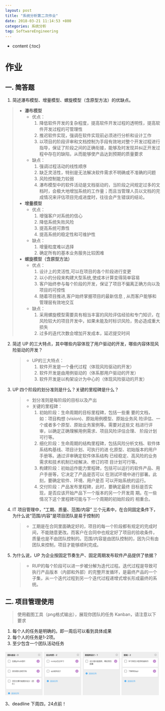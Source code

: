 ```yaml
---
layout: post
title: "系统分析第二次作业"
date: 2018-03-21 11:14:53 +800
categories: 系统分析
tag: SoftwareEngineering
---
```

* content
{:toc}



# 作业

## 一. 简答题

1. 简述瀑布模型、增量模型、螺旋模型（含原型方法）的优缺点。
> * **瀑布模型**
   >   * 优点：
   >     1. 降低软件开发的复杂程度，提高软件开发过程的透明性，提高软件开发过程的可管理性
   >     2. 推迟软件实现，强调在软件实现前必须进行分析和设计工作
   >     3. 以项目的阶段评审和文档控制为手段有效地对整个开发过程进行指导，保证了阶段之间的正确衔接，能够及时发现并纠正开发过程中存在的缺陷，从而能够使产品达到预期的质量要求
   >   * 缺点：
   >     1. 强调过程活动的线性顺序
   >     2. 缺乏灵活性，特别是无法解决软件需求不明确或不准确的问题
   >     3. 风险控制能力较弱
   >     4. 瀑布模型中的软件活动是文档驱动的，当阶段之间规定过多的文档时，会极大地增加系统的工作量；而且当管理人员以文档的完成情况来评估项目完成进度时，往往会产生错误的结论。
   > * **增量模型**
   >   * 优点：
   >     1. 增强客户对系统的信心
   >     2. 降低系统失败风险
   >     3. 提高系统可靠性
   >     4. 提高系统的稳定性和可维护性
   >   * 缺点：
   >     1. 增量粒度难以选择
   >     2. 确定所有的基本业务服务比较困难
   > * **螺旋模型（含原型方法）**
   >   * 优点：
   >     1. 设计上的灵活性,可以在项目的各个阶段进行变更
   >     2. 以小的分段来构建大型系统,使成本计算变得简单容易
   >     3. 客户始终参与每个阶段的开发，保证了项目不偏离正确方向以及项目的可控性
   >     4. 随着项目推进,客户始终掌握项目的最新信息 , 从而客户能够和管理层有效地交互
   >   * 缺点：
   >     1. 采用螺旋模型需要具有相当丰富的风险评估经验和专门知识，在风险较大的项目开发中，如果未能及时标识风险，势必造成重大损失
   >     2. 过多的迭代次数会增加开发成本，延迟提交时间


2. 简述 UP 的三大特点，其中哪些内容体现了用户驱动的开发，哪些内容体现风险驱动的开发？
   > * UP的三大特点：
   >   1. 软件开发是一个叠代过程（体现风险驱动的开发）
   >   2. 软件开发是由用例驱动的（体系那用户驱动的开发）
   >   3. 软件开发是以构架设计为中心的（体现风险驱动的开发）

3. UP 四个阶段的划分准则是什么？关键的里程碑是什么？
   > * 划分准则是每阶段的目标以及产出
   > * 关键的里程碑：
   >   1. 初始阶段：生命周期的目标里程碑，包括一些重 要的文档，如：项目构想 (vision)、原始用例模型、原始业务风 险评估、一个或者多个原型、原始业务案例等。需要对这些文 档进行评审，以确定正确理解用例需求、项目风险评估合理、 阶段计划可行等。
   >   2. 细化阶段：生命周期的结构里程碑，包括风险分析文档、软件体系结构基线、项目计划、可执行的进 化原型、初始版本的用户手册等。通过评审确定软件体系结构 已经稳定、高风险的业务需求和技术机制已经解决、修订的项 目计划可行等。
   >   3. 构建阶段：初始运作能力里程碑，包括可以运行的软件产品、用户手册等，它决定了产品是否可以 在测试环境中进行部署。此刻，要确定软件、环境、用户是否 可以开始系统的运行。
   >   4. 交付阶段：产品发布里程碑，此时，要确定最终 目标是否实现，是否应该开始产品下一个版本的另一个开发周 期。在一些情况下这个里程碑可能与下一个周期的初始阶段的 相重合。

4. IT 项目管理中，“工期、质量、范围/内容” 三个元素中，在合同固定条件下，为什么说“范围/内容”是项目团队是易于控制的
    > * 工期是在合同里面确定好的，项目的每一个阶段都有规定的完成时间，不能随意更改。而客户在合同中也规定好了项目的验收条件，质量也是不由团队控制的。范围/内容是由团队控制的，因为只有由团队来控制，项目才能够顺利完成。

5. 为什么说，UP 为企业按固定节奏生产、固定周期发布软件产品提供了依据？
   > * RUP的每个阶段可以进一步被分解为迭代过程。迭代过程是导致可执行产品版本（内部和外部）的完整开发循环，是最终产品的一个子集，从一个迭代过程到另一个迭代过程递增式增长形成最终的系统。


## 二. 项目管理使用
> 使用截图工具（png格式输出），展现你团队的任务 Kanban，请注意以下要求
1. 每个人的任务是明确的。即一周后可以看到具体成果
2. 每个人的任务是1-2项。
3. 至少包含一个团队活动任务

<img src="/styles/imgs/UML/uml-2.png" styles="width=50%;">


3、deadline
下周四，24点前！